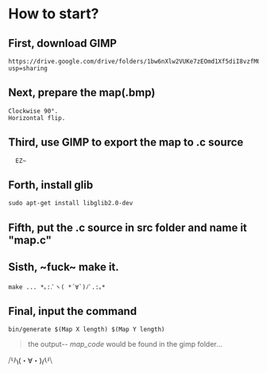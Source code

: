# How to start?

  ##  First, download GIMP

    https://drive.google.com/drive/folders/1bw6nXlw2VUKe7zEOmd1Xf5diI8vzfM0H?usp=sharing

  ##  Next, prepare the map(.bmp)

    Clockwise 90°.
    Horizontal flip.

  ##  Third, use GIMP to export the map to .c source

      EZ~

  ##  Forth, install glib

    sudo apt-get install libglib2.0-dev

  ##  Fifth, put the .c source in src folder and name it "map.c"

  ##  Sisth, ~fuck~ make it.

    make ... *｡:.ﾟヽ( *´∀`)ﾉﾟ.:｡*

  ##  Final, input the command

    bin/generate $(Map X length) $(Map Y length)


  > the output-- *map_code* would be found in the gimp folder...

  ⧸⎩⎠⎞͏(・∀・)⎛͏⎝⎭⧹
